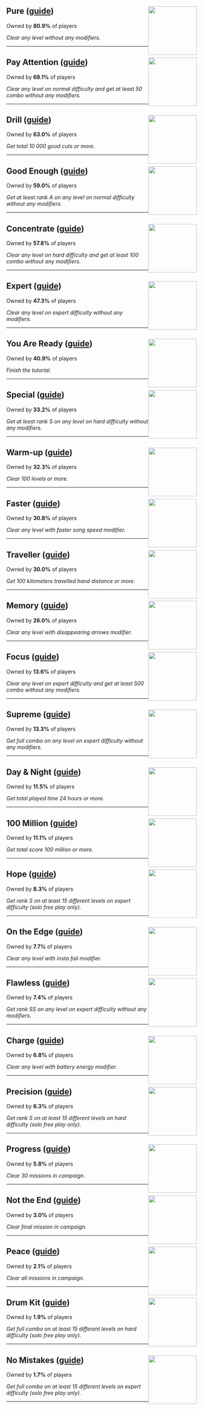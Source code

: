 ## Pure ([guide](/guides/Beat_Saber/Pure.md)) <img style="float: right;" src="https://cdn.akamai.steamstatic.com/steamcommunity/public/images/apps/620980/78d56dfeae84c7c73f46d844de748a2a13a841d9.jpg" width="128" height="128">

Owned by **80.9%** of players

_Clear any level without any modifiers._

---

## Pay Attention ([guide](/guides/Beat_Saber/Pay_Attention.md)) <img style="float: right;" src="https://cdn.akamai.steamstatic.com/steamcommunity/public/images/apps/620980/7412a3bf9be32f8ad14949382586349b16dc77f2.jpg" width="128" height="128">

Owned by **68.1%** of players

_Clear any level on normal difficulty and get at least 50 combo without any modifiers._

---

## Drill ([guide](/guides/Beat_Saber/Drill.md)) <img style="float: right;" src="https://cdn.akamai.steamstatic.com/steamcommunity/public/images/apps/620980/9a2feee562e8fa4cd306893e4a86d49dc2024faa.jpg" width="128" height="128">

Owned by **63.0%** of players

_Get total 10 000 good cuts or more._

---

## Good Enough ([guide](/guides/Beat_Saber/Good_Enough.md)) <img style="float: right;" src="https://cdn.akamai.steamstatic.com/steamcommunity/public/images/apps/620980/fbc0983f37696e78b519b738979f137fa01f42a5.jpg" width="128" height="128">

Owned by **59.0%** of players

_Get at least rank A on any level on normal difficulty without any modifiers._

---

## Concentrate ([guide](/guides/Beat_Saber/Concentrate.md)) <img style="float: right;" src="https://cdn.akamai.steamstatic.com/steamcommunity/public/images/apps/620980/e3507956238120eb713300d3dc2e225744779b36.jpg" width="128" height="128">

Owned by **57.8%** of players

_Clear any level on hard difficulty and get at least 100 combo without any modifiers._

---

## Expert ([guide](/guides/Beat_Saber/Expert.md)) <img style="float: right;" src="https://cdn.akamai.steamstatic.com/steamcommunity/public/images/apps/620980/f3b330bcb084ea5714dcef88ef9f810c1add3ef9.jpg" width="128" height="128">

Owned by **47.3%** of players

_Clear any level on expert difficulty without any modifiers._

---

## You Are Ready ([guide](/guides/Beat_Saber/You_Are_Ready.md)) <img style="float: right;" src="https://cdn.akamai.steamstatic.com/steamcommunity/public/images/apps/620980/4b4e085f651c758909de1ac66713fd0b955a5630.jpg" width="128" height="128">

Owned by **40.9%** of players

_Finish the tutorial._

---

## Special ([guide](/guides/Beat_Saber/Special.md)) <img style="float: right;" src="https://cdn.akamai.steamstatic.com/steamcommunity/public/images/apps/620980/f005c82f4be0b1385a9d6e4eac84d92d5d7fd85c.jpg" width="128" height="128">

Owned by **33.2%** of players

_Get at least rank S on any level on hard difficulty without any modifiers._

---

## Warm-up ([guide](/guides/Beat_Saber/Warm_up.md)) <img style="float: right;" src="https://cdn.akamai.steamstatic.com/steamcommunity/public/images/apps/620980/3b1ce488ff749ff147ba8149b21a85ef4f204711.jpg" width="128" height="128">

Owned by **32.3%** of players

_Clear 100 levels or more._

---

## Faster ([guide](/guides/Beat_Saber/Faster.md)) <img style="float: right;" src="https://cdn.akamai.steamstatic.com/steamcommunity/public/images/apps/620980/a7b8aefc56f31c2797a6f89f76c8d23b3d018402.jpg" width="128" height="128">

Owned by **30.8%** of players

_Clear any level with faster song speed modifier._

---

## Traveller ([guide](/guides/Beat_Saber/Traveller.md)) <img style="float: right;" src="https://cdn.akamai.steamstatic.com/steamcommunity/public/images/apps/620980/9995c1844524f51f36aff95c308f89e2d6bad7b5.jpg" width="128" height="128">

Owned by **30.0%** of players

_Get 100 kilometers travelled hand distance or more._

---

## Memory ([guide](/guides/Beat_Saber/Memory.md)) <img style="float: right;" src="https://cdn.akamai.steamstatic.com/steamcommunity/public/images/apps/620980/61d16ab5d46beaf3b117b74e4ddcf0aa27dd61cc.jpg" width="128" height="128">

Owned by **26.0%** of players

_Clear any level with disappearing arrows modifier._

---

## Focus ([guide](/guides/Beat_Saber/Focus.md)) <img style="float: right;" src="https://cdn.akamai.steamstatic.com/steamcommunity/public/images/apps/620980/8dc0cc3d40cb0b42c84d24bd09b15f3af14cdc21.jpg" width="128" height="128">

Owned by **13.6%** of players

_Clear any level on expert difficulty and get at least 500 combo without any modifiers._

---

## Supreme ([guide](/guides/Beat_Saber/Supreme.md)) <img style="float: right;" src="https://cdn.akamai.steamstatic.com/steamcommunity/public/images/apps/620980/38393ecfa619c380fa0f90c2b8c03f9ba94474f0.jpg" width="128" height="128">

Owned by **13.3%** of players

_Get full combo on any level on expert difficulty without any modifiers._

---

## Day & Night ([guide](/guides/Beat_Saber/Day___Night.md)) <img style="float: right;" src="https://cdn.akamai.steamstatic.com/steamcommunity/public/images/apps/620980/83cc09fe8c596a49684738859ec04bb172594d5a.jpg" width="128" height="128">

Owned by **11.5%** of players

_Get total played time 24 hours or more._

---

## 100 Million ([guide](/guides/Beat_Saber/100_Million.md)) <img style="float: right;" src="https://cdn.akamai.steamstatic.com/steamcommunity/public/images/apps/620980/cc071c3d9d6ef6584d3814b8f40c916efa86268f.jpg" width="128" height="128">

Owned by **11.1%** of players

_Get total score 100 million or more._

---

## Hope ([guide](/guides/Beat_Saber/Hope.md)) <img style="float: right;" src="https://cdn.akamai.steamstatic.com/steamcommunity/public/images/apps/620980/0693e44f919c00a3d798fd4a7861a1c7f83aa44f.jpg" width="128" height="128">

Owned by **8.3%** of players

_Get rank S on at least 15 different levels on expert difficulty (solo free play only)._

---

## On the Edge ([guide](/guides/Beat_Saber/On_the_Edge.md)) <img style="float: right;" src="https://cdn.akamai.steamstatic.com/steamcommunity/public/images/apps/620980/d99b3519f13c52c7f883349ee8a04ea96a3a062b.jpg" width="128" height="128">

Owned by **7.7%** of players

_Clear any level with insta fail modifier._

---

## Flawless ([guide](/guides/Beat_Saber/Flawless.md)) <img style="float: right;" src="https://cdn.akamai.steamstatic.com/steamcommunity/public/images/apps/620980/e11d8f04cb9f2fbd8ec79a5218fc3a407aefacd9.jpg" width="128" height="128">

Owned by **7.4%** of players

_Get rank SS on any level on expert difficulty without any modifiers._

---

## Charge ([guide](/guides/Beat_Saber/Charge.md)) <img style="float: right;" src="https://cdn.akamai.steamstatic.com/steamcommunity/public/images/apps/620980/59844fa38df9782abd4478db605cc50ccdcf9c07.jpg" width="128" height="128">

Owned by **6.8%** of players

_Clear any level with battery energy modifier._

---

## Precision ([guide](/guides/Beat_Saber/Precision.md)) <img style="float: right;" src="https://cdn.akamai.steamstatic.com/steamcommunity/public/images/apps/620980/eb4594348846e9fb52bc8ee0f94d252c8a1d1677.jpg" width="128" height="128">

Owned by **6.3%** of players

_Get rank S on at least 15 different levels on hard difficulty (solo free play only)._

---

## Progress ([guide](/guides/Beat_Saber/Progress.md)) <img style="float: right;" src="https://cdn.akamai.steamstatic.com/steamcommunity/public/images/apps/620980/8a7800b32758c6857521c3bce6439bbe133d92af.jpg" width="128" height="128">

Owned by **5.8%** of players

_Clear 30 missions in campaign._

---

## Not the End ([guide](/guides/Beat_Saber/Not_the_End.md)) <img style="float: right;" src="https://cdn.akamai.steamstatic.com/steamcommunity/public/images/apps/620980/bfa4d78e680ee50386e1a0dd5b87aecead55d74e.jpg" width="128" height="128">

Owned by **3.0%** of players

_Clear final mission in campaign._

---

## Peace ([guide](/guides/Beat_Saber/Peace.md)) <img style="float: right;" src="https://cdn.akamai.steamstatic.com/steamcommunity/public/images/apps/620980/e55b055dd59695414bdae7e5997b096349b3c1cc.jpg" width="128" height="128">

Owned by **2.1%** of players

_Clear all missions in campaign._

---

## Drum Kit ([guide](/guides/Beat_Saber/Drum_Kit.md)) <img style="float: right;" src="https://cdn.akamai.steamstatic.com/steamcommunity/public/images/apps/620980/92f2c0d8d6a634a572ea8a277abcc670651f60cb.jpg" width="128" height="128">

Owned by **1.9%** of players

_Get full combo on at least 15 different levels on hard difficulty (solo free play only)._

---

## No Mistakes ([guide](/guides/Beat_Saber/No_Mistakes.md)) <img style="float: right;" src="https://cdn.akamai.steamstatic.com/steamcommunity/public/images/apps/620980/071a27bff15d1f2a87461b29b7052ca4ace32586.jpg" width="128" height="128">

Owned by **1.7%** of players

_Get full combo on at least 15 different levels on expert difficulty (solo free play only)._

---

